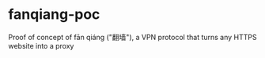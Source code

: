 # fanqiang-poc
Proof of concept of fān qiáng ("翻墙"), a VPN protocol that turns any HTTPS website into a proxy
